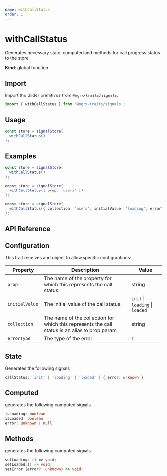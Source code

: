```yaml
---
name: withCallStatus
order: 1
---
```


# withCallStatus

Generates necessary state, computed and methods for call progress status to the store

**Kind**: global function

## Import

Import the Slider primitives from `@ngrx-traits/signals`.

```ts
import { withCallStatus } from '@ngrx-traits/signals';
```

## Usage

```typescript
const store = signalStore(
  withCallStatus()
);
```

## Examples

```typescript
const store = signalStore(
  withCallStatus()
);
```

```typescript
const store = signalStore(
  withCallStatus({ prop: 'users' })
);
```

```typescript
const store = signalStore(
  withCallStatus({ collection: 'users', initialValue: 'loading', errorType: type<string>() })
);
```

## API Reference

## Configuration

This trait receives and object to allow specific configurations:

| Property        | Description                                                                                    | Value                           |
|-----------------|------------------------------------------------------------------------------------------------|---------------------------------|
| `prop`          | The name of the property for which this represents the call status.                            | string                          |
| `initialValue ` | The initial value of the call status.                                                          | `init` \| `loading` \| `loaded` |
| `collection `   | The name of the collection for which this represents the call status is an alias to prop param | string                          |                                 
| `errorType `    | The type of the error                                                                          | `T`                             |

## State

Generates the following signals

```typescript
callStatus: 'init' | 'loading' | 'loaded' | { error: unknown }
```

## Computed

generates the following computed signals

```typescript
isLoading: boolean
isLoaded: boolean
error: unknown | null
```

## Methods

generates the following computed signals

```typescript 
setLoading: () => void;
setLoaded:() => void;
setError:(error?: unknown) => void;
```


